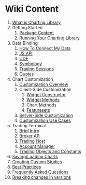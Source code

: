 # Wiki Content

1. [What is Charting Library](Home)
1. Getting Started
    1. [Package Content](Package-Content)
    1. [Running Your Charting Library](Running-Your-Charting-Library)
1. Data Binding
    1. [How To Connect My Data](How-To-Connect-My-Data)
    1. [JS API](JS-Api)
    1. [UDF](UDF)
    1. [Symbology](Symbology)
    1. [Trading Sessions](Trading-Sessions)
    1. [Quotes](Quotes)
1. Chart Customization
    1. [Customization Overview](Customization-Overview)
    1. Client-Side Customization
        1. [Widget Constructor](Widget-Constructor)
        1. [Widget Methods](Widget-Methods)
        1. [Chart Methods](Chart-Methods)
        1. [Featuresets](Featuresets)
    1. [Server-Side Customization](Customization-Overview#customization-done-through-data-stream)
    1. [Customization Use Cases](Customization-Use-Cases)
1. Trading Terminal
    1. [Brief Intro](Trading-Terminal)
    1. [Broker API](Broker-API)
    1. [Trading Host](Trading-Host)
    1. [Account Manager](Account-Manager)
    1. [Trading Objects and Constants](Trading-Objects-and-Constants)
1. [Saving/Loading Charts](Saving-and-Loading-Charts)
1. [Creating Custom Studies](Creating-Custom-Studies)
1. [Best Practices](Best-Practices)
1. [Frequently Asked Questions](Frequently-Asked-Questions)
1. [Breaking changes in versions](Breaking-Changes)
